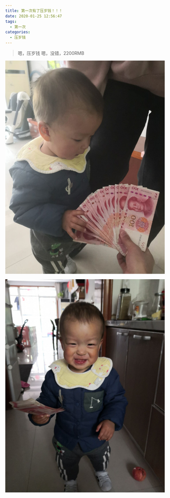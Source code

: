 ```yaml
---
title: 第一次有了压岁钱！！！
date: 2020-01-25 12:56:47
tags:
  - 第一次
categories: 
  - 压岁钱 
---
```


> 嗯，压岁钱
> 嗯，没错，2200RMB

![压岁钱](/images/lucy-money/1-2020-1.jpg)

<!-- more -->

![压岁钱](/images/lucy-money/1-2020-2.jpg)
